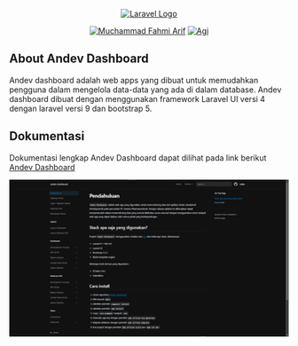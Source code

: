 <p align="center"><a href="https://laravel.com" target="_blank"><img src="https://i.ibb.co/2qKD585/andev-dashboard.png" width="200" alt="Laravel Logo"></a></p>

<p align="center">
<a href="https://github.com/muchfahmiarif"><img src="https://img.shields.io/badge/Contribute-Fahmi-blue" alt="Muchammad Fahmi Arif"></a>
<a href="https://github.com/Pucuks"><img src="https://img.shields.io/badge/Contribute-Agi-green" alt="Agi"></a>

</p>

## About Andev Dashboard

Andev dashboard adalah web apps yang dibuat untuk memudahkan pengguna dalam mengelola data-data yang ada di dalam database. Andev dashboard dibuat dengan menggunakan framework Laravel UI versi 4 dengan laravel versi 9 dan bootstrap 5.

## Dokumentasi

Dokumentasi lengkap Andev Dashboard dapat dilihat pada link berikut [Andev Dashboard](https://docs-andev-genero.vercel.app)

[![](./public/img/docs-andev-dashboard.png)](https://docs-andev-genero.vercel.app)
